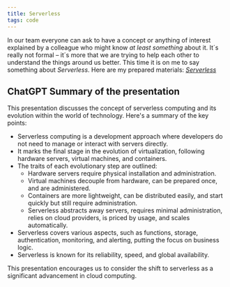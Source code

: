 ```yaml
---
title: Serverless
tags: code
---
```

In our team everyone can ask to have a concept or anything of interest explained by a colleague who might know *at least something* about it. It´s really not formal – it´s more that we are trying to help each other to understand the things around us better. This time it is on me to say something about *Serverless*. Here are my prepared materials: <a href="/assets/serverless/presentation.htm"><cite>Serverless</cite></a>

## ChatGPT Summary of the presentation

This presentation discusses the concept of serverless computing and its evolution within the world of technology. Here's a summary of the key points:

-	Serverless computing is a development approach where developers do not need to manage or interact with servers directly.
- It marks the final stage in the evolution of virtualization, following hardware servers, virtual machines, and containers.
-	The traits of each evolutionary step are outlined:
	- Hardware servers require physical installation and administration.
	-	Virtual machines decouple from hardware, can be prepared once, and are administered.
	-	Containers are more lightweight, can be distributed easily, and start quickly but still require administration.
	-	Serverless abstracts away servers, requires minimal administration, relies on cloud providers, is priced by usage, and scales automatically.
-	Serverless covers various aspects, such as functions, storage, authentication, monitoring, and alerting, putting the focus on business logic.
-	Serverless is known for its reliability, speed, and global availability.

This presentation encourages us to consider the shift to serverless as a significant advancement in cloud computing.